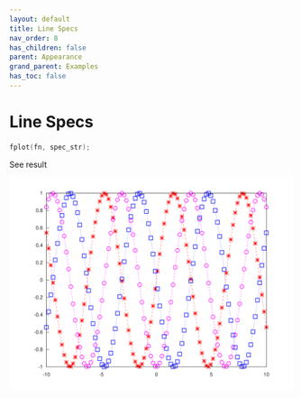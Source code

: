 ```yaml
---
layout: default
title: Line Specs
nav_order: 8
has_children: false
parent: Appearance
grand_parent: Examples
has_toc: false
---
```

# Line Specs

```cpp
fplot(fn, spec_str);
```


See result

[![example_line_spec_1](line_spec/line_spec_1.svg)](https://github.com/alandefreitas/matplotplusplus/blob/master/examples/appearance/line_spec/line_spec_1.cpp)






<!-- Generated with mdsplit: https://github.com/alandefreitas/mdsplit -->
